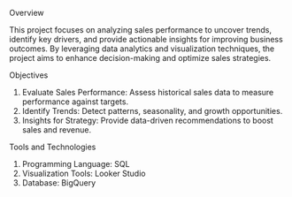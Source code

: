 Overview

This project focuses on analyzing sales performance to uncover trends, identify key drivers, and provide actionable insights for improving business outcomes. By leveraging data analytics and visualization techniques, the project aims to enhance decision-making and optimize sales strategies.

Objectives
1. Evaluate Sales Performance: Assess historical sales data to measure performance against targets.
2. Identify Trends: Detect patterns, seasonality, and growth opportunities.
3. Insights for Strategy: Provide data-driven recommendations to boost sales and revenue.

Tools and Technologies
1. Programming Language: SQL
2. Visualization Tools: Looker Studio
3. Database: BigQuery

